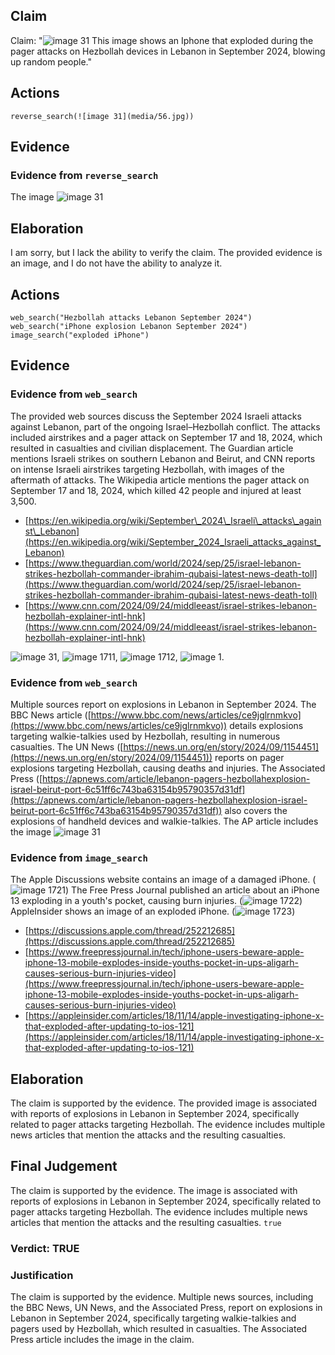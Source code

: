 ## Claim
Claim: "![image 31](media/56.jpg) This image shows an Iphone that exploded during the pager attacks on Hezbollah devices in Lebanon in September 2024, blowing up random people."

## Actions
```
reverse_search(![image 31](media/56.jpg))
```

## Evidence
### Evidence from `reverse_search`
The image ![image 31](media/56.jpg)

## Elaboration
I am sorry, but I lack the ability to verify the claim. The provided evidence is an image, and I do not have the ability to analyze it.


## Actions
```
web_search("Hezbollah attacks Lebanon September 2024")
web_search("iPhone explosion Lebanon September 2024")
image_search("exploded iPhone")
```

## Evidence
### Evidence from `web_search`
The provided web sources discuss the September 2024 Israeli attacks against Lebanon, part of the ongoing Israel–Hezbollah conflict. The attacks included airstrikes and a pager attack on September 17 and 18, 2024, which resulted in casualties and civilian displacement. The Guardian article mentions Israeli strikes on southern Lebanon and Beirut, and CNN reports on intense Israeli airstrikes targeting Hezbollah, with images of the aftermath of attacks. The Wikipedia article mentions the pager attack on September 17 and 18, 2024, which killed 42 people and injured at least 3,500.

*   [https://en.wikipedia.org/wiki/September\_2024\_Israeli\_attacks\_against\_Lebanon](https://en.wikipedia.org/wiki/September_2024_Israeli_attacks_against_Lebanon)
*   [https://www.theguardian.com/world/2024/sep/25/israel-lebanon-strikes-hezbollah-commander-ibrahim-qubaisi-latest-news-death-toll](https://www.theguardian.com/world/2024/sep/25/israel-lebanon-strikes-hezbollah-commander-ibrahim-qubaisi-latest-news-death-toll)
*   [https://www.cnn.com/2024/09/24/middleeast/israel-strikes-lebanon-hezbollah-explainer-intl-hnk](https://www.cnn.com/2024/09/24/middleeast/israel-strikes-lebanon-hezbollah-explainer-intl-hnk)

![image 31](media/56.jpg), ![image 1711](media/2025-07-20_10-44-1753008258-652097.jpg), ![image 1712](media/2025-07-20_10-44-1753008259-220473.jpg), ![image 1](media/0.jpg).


### Evidence from `web_search`
Multiple sources report on explosions in Lebanon in September 2024. The BBC News article ([https://www.bbc.com/news/articles/ce9jglrnmkvo](https://www.bbc.com/news/articles/ce9jglrnmkvo)) details explosions targeting walkie-talkies used by Hezbollah, resulting in numerous casualties. The UN News ([https://news.un.org/en/story/2024/09/1154451](https://news.un.org/en/story/2024/09/1154451)) reports on pager explosions targeting Hezbollah, causing deaths and injuries. The Associated Press ([https://apnews.com/article/lebanon-pagers-hezbollahexplosion-israel-beirut-port-6c51ff6c743ba63154b95790357d31df](https://apnews.com/article/lebanon-pagers-hezbollahexplosion-israel-beirut-port-6c51ff6c743ba63154b95790357d31df)) also covers the explosions of handheld devices and walkie-talkies. The AP article includes the image ![image 31](media/56.jpg)

### Evidence from `image_search`
The Apple Discussions website contains an image of a damaged iPhone. (![image 1721](media/2025-07-20_10-45-1753008324-196211.jpg)) The Free Press Journal published an article about an iPhone 13 exploding in a youth's pocket, causing burn injuries. (![image 1722](media/2025-07-20_10-45-1753008324-728713.jpg)) AppleInsider shows an image of an exploded iPhone. (![image 1723](media/2025-07-20_10-45-1753008325-757827.jpg))

*   [https://discussions.apple.com/thread/252212685](https://discussions.apple.com/thread/252212685)
*   [https://www.freepressjournal.in/tech/iphone-users-beware-apple-iphone-13-mobile-explodes-inside-youths-pocket-in-ups-aligarh-causes-serious-burn-injuries-video](https://www.freepressjournal.in/tech/iphone-users-beware-apple-iphone-13-mobile-explodes-inside-youths-pocket-in-ups-aligarh-causes-serious-burn-injuries-video)
*   [https://appleinsider.com/articles/18/11/14/apple-investigating-iphone-x-that-exploded-after-updating-to-ios-121](https://appleinsider.com/articles/18/11/14/apple-investigating-iphone-x-that-exploded-after-updating-to-ios-121)


## Elaboration
The claim is supported by the evidence. The provided image is associated with reports of explosions in Lebanon in September 2024, specifically related to pager attacks targeting Hezbollah. The evidence includes multiple news articles that mention the attacks and the resulting casualties.


## Final Judgement
The claim is supported by the evidence. The image is associated with reports of explosions in Lebanon in September 2024, specifically related to pager attacks targeting Hezbollah. The evidence includes multiple news articles that mention the attacks and the resulting casualties. `true`

### Verdict: TRUE

### Justification
The claim is supported by the evidence. Multiple news sources, including the BBC News, UN News, and the Associated Press, report on explosions in Lebanon in September 2024, specifically targeting walkie-talkies and pagers used by Hezbollah, which resulted in casualties. The Associated Press article includes the image in the claim.
